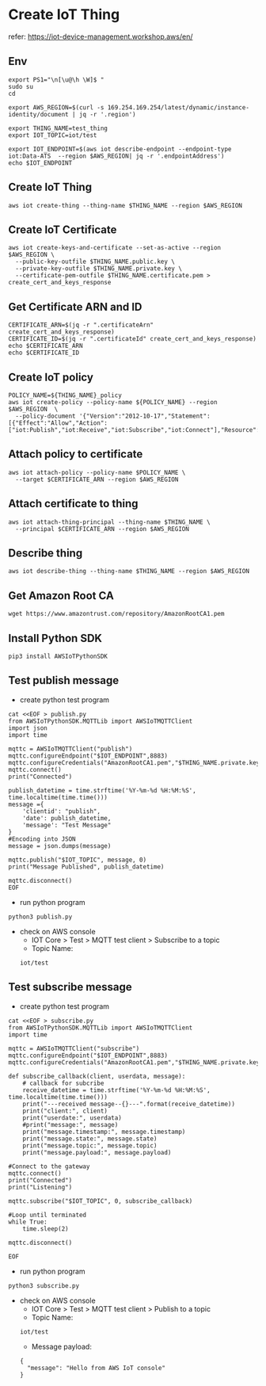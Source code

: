 
# Create IoT Thing
refer: https://iot-device-management.workshop.aws/en/

## Env
```
export PS1="\n[\u@\h \W]$ "
sudo su
cd

export AWS_REGION=$(curl -s 169.254.169.254/latest/dynamic/instance-identity/document | jq -r '.region')

export THING_NAME=test_thing
export IOT_TOPIC=iot/test

export IOT_ENDPOINT=$(aws iot describe-endpoint --endpoint-type iot:Data-ATS  --region $AWS_REGION| jq -r '.endpointAddress')
echo $IOT_ENDPOINT
```

## Create IoT Thing
```
aws iot create-thing --thing-name $THING_NAME --region $AWS_REGION
```

## Create IoT Certificate
```
aws iot create-keys-and-certificate --set-as-active --region $AWS_REGION \
  --public-key-outfile $THING_NAME.public.key \
  --private-key-outfile $THING_NAME.private.key \
  --certificate-pem-outfile $THING_NAME.certificate.pem > create_cert_and_keys_response
```
## Get Certificate ARN and ID
```
CERTIFICATE_ARN=$(jq -r ".certificateArn" create_cert_and_keys_response)
CERTIFICATE_ID=$(jq -r ".certificateId" create_cert_and_keys_response)
echo $CERTIFICATE_ARN
echo $CERTIFICATE_ID
```
## Create IoT policy
```
POLICY_NAME=${THING_NAME}_policy
aws iot create-policy --policy-name ${POLICY_NAME} --region $AWS_REGION  \
  --policy-document '{"Version":"2012-10-17","Statement":[{"Effect":"Allow","Action": ["iot:Publish","iot:Receive","iot:Subscribe","iot:Connect"],"Resource":"*"}]}'
```
## Attach policy to certificate
```
aws iot attach-policy --policy-name $POLICY_NAME \
  --target $CERTIFICATE_ARN --region $AWS_REGION 
```
## Attach certificate to thing
```
aws iot attach-thing-principal --thing-name $THING_NAME \
  --principal $CERTIFICATE_ARN --region $AWS_REGION 
```
## Describe thing
```
aws iot describe-thing --thing-name $THING_NAME --region $AWS_REGION 
```

## Get Amazon Root CA
```
wget https://www.amazontrust.com/repository/AmazonRootCA1.pem
```

## Install Python SDK
```
pip3 install AWSIoTPythonSDK
```

## Test publish message
- create python test program
```
cat <<EOF > publish.py
from AWSIoTPythonSDK.MQTTLib import AWSIoTMQTTClient
import json
import time

mqttc = AWSIoTMQTTClient("publish")
mqttc.configureEndpoint("$IOT_ENDPOINT",8883)
mqttc.configureCredentials("AmazonRootCA1.pem","$THING_NAME.private.key","$THING_NAME.certificate.pem")
mqttc.connect()
print("Connected")

publish_datetime = time.strftime('%Y-%m-%d %H:%M:%S', time.localtime(time.time()))
message ={
    'clientid': "publish",
    'date': publish_datetime,
    'message': "Test Message"
}
#Encoding into JSON
message = json.dumps(message)

mqttc.publish("$IOT_TOPIC", message, 0)
print("Message Published", publish_datetime)

mqttc.disconnect()
EOF
```
- run python program
```
python3 publish.py
```
- check on AWS console
  - IOT Core > Test > MQTT test client > Subscribe to a topic
  - Topic Name: 
  ```
  iot/test
  ```

## Test subscribe message
- create python test program
```
cat <<EOF > subscribe.py
from AWSIoTPythonSDK.MQTTLib import AWSIoTMQTTClient
import time

mqttc = AWSIoTMQTTClient("subscribe")
mqttc.configureEndpoint("$IOT_ENDPOINT",8883)
mqttc.configureCredentials("AmazonRootCA1.pem","$THING_NAME.private.key","$THING_NAME.certificate.pem")

def subscribe_callback(client, userdata, message):
    # callback for subcribe
    receive_datetime = time.strftime('%Y-%m-%d %H:%M:%S', time.localtime(time.time()))
    print("---received message--{}---".format(receive_datetime))
    print("client:", client)
    print("userdate:", userdata)
    #print("message:", message)
    print("message.timestamp:", message.timestamp)
    print("message.state:", message.state)
    print("message.topic:", message.topic)
    print("message.payload:", message.payload)

#Connect to the gateway
mqttc.connect()
print("Connected")
print("Listening")

mqttc.subscribe("$IOT_TOPIC", 0, subscribe_callback)

#Loop until terminated
while True:
    time.sleep(2)

mqttc.disconnect()

EOF
```
- run python program
```
python3 subscribe.py
```
- check on AWS console
  - IOT Core > Test > MQTT test client > Publish to a topic
  - Topic Name: 
  ```
  iot/test
  ```
  - Message payload:
  ```
  {
    "message": "Hello from AWS IoT console"
  }
  ```